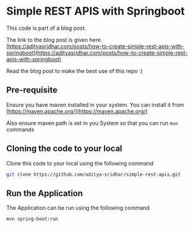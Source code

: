 # Simple REST APIS with Springboot

This code is part of a blog post.

The link to the blog post is given here.
[https://adityasridhar.com/posts/how-to-create-simple-rest-apis-with-springboot](https://adityasridhar.com/posts/how-to-create-simple-rest-apis-with-springboot)

Read the blog post to make the best use of this repo :)

## Pre-requisite

Ensure you have maven installed in your system. You can install it from [https://maven.apache.org/](https://maven.apache.org/)

Also ensure maven path is set in you System so that you can run `mvn` commands

## Cloning the code to your local

Clone this code to your local using the following command

```bash
git clone https://github.com/aditya-sridhar/simple-rest-apis.git
```

## Run the Application

The Application can be run using the following command 

```bash
mvn spring-boot:run
```
